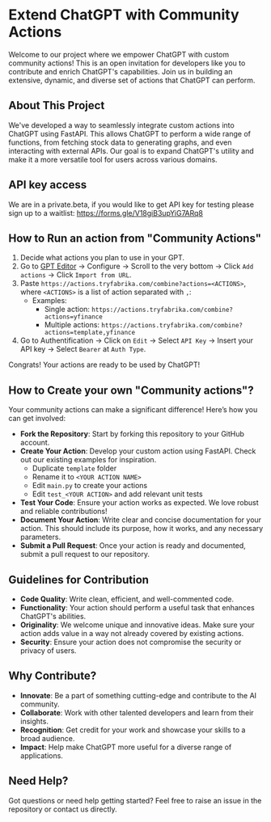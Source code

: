 # Extend ChatGPT with Community Actions

Welcome to our project where we empower ChatGPT with custom community actions! This is an open invitation for developers like you to contribute and enrich ChatGPT's capabilities. Join us in building an extensive, dynamic, and diverse set of actions that ChatGPT can perform.

## About This Project

We've developed a way to seamlessly integrate custom actions into ChatGPT using FastAPI. This allows ChatGPT to perform a wide range of functions, from fetching stock data to generating graphs, and even interacting with external APIs. Our goal is to expand ChatGPT's utility and make it a more versatile tool for users across various domains.

## API key access 

We are in a private.beta, if you would like to get API key for testing please sign up to a waitlist: https://forms.gle/V18giB3upYiG7ARq8

## How to Run an action from "Community Actions"

1. Decide what actions you plan to use in your GPT.
2. Go to [GPT Editor](https://chat.openai.com/gpts/editor) -> Configure -> Scroll to the very bottom -> Click `Add actions` -> Click `Import from URL`.
3. Paste `https://actions.tryfabrika.com/combine?actions=<ACTIONS>`, where `<ACTIONS>` is a list of action separated with `,`:
   - Examples:
     - Single action: `https://actions.tryfabrika.com/combine?actions=yfinance`
     - Multiple actions: `https://actions.tryfabrika.com/combine?actions=template,yfinance`
4. Go to Authentification -> Click on `Edit` -> Select `API Key` -> Insert your API key -> Select `Bearer` at `Auth Type`.

Congrats! Your actions are ready to be used by ChatGPT!

## How to Create your own "Community actions"?

Your community actions can make a significant difference! Here’s how you can get involved:

- **Fork the Repository**: Start by forking this repository to your GitHub account.
- **Create Your Action**: Develop your custom action using FastAPI. Check out our existing examples for inspiration.
  - Duplicate `template` folder
  - Rename it to `<YOUR ACTION NAME>`
  - Edit `main.py` to create your actions
  - Edit `test_<YOUR ACTION>` and add relevant unit tests 
- **Test Your Code**: Ensure your action works as expected. We love robust and reliable contributions!
- **Document Your Action**: Write clear and concise documentation for your action. This should include its purpose, how it works, and any necessary parameters.
- **Submit a Pull Request**: Once your action is ready and documented, submit a pull request to our repository.

## Guidelines for Contribution

- **Code Quality**: Write clean, efficient, and well-commented code.
- **Functionality**: Your action should perform a useful task that enhances ChatGPT's abilities.
- **Originality**: We welcome unique and innovative ideas. Make sure your action adds value in a way not already covered by existing actions.
- **Security**: Ensure your action does not compromise the security or privacy of users.

## Why Contribute?

- **Innovate**: Be a part of something cutting-edge and contribute to the AI community.
- **Collaborate**: Work with other talented developers and learn from their insights.
- **Recognition**: Get credit for your work and showcase your skills to a broad audience.
- **Impact**: Help make ChatGPT more useful for a diverse range of applications.

## Need Help?
Got questions or need help getting started? Feel free to raise an issue in the repository or contact us directly.

